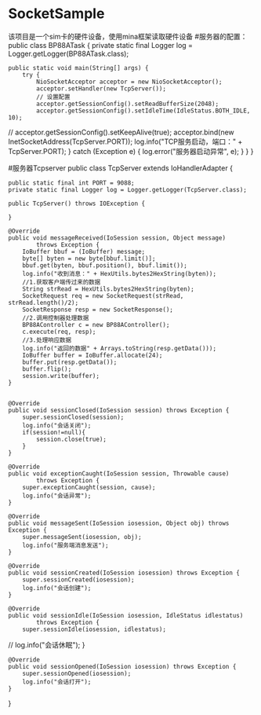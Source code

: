 # SocketSample
该项目是一个sim卡的硬件设备，使用mina框架读取硬件设备
#服务器的配置：
public class BP88ATask {
	private static final Logger log = Logger.getLogger(BP88ATask.class);

	public static void main(String[] args) {
		try {
			NioSocketAcceptor acceptor = new NioSocketAcceptor();
			acceptor.setHandler(new TcpServer());
			// 设置配置
			acceptor.getSessionConfig().setReadBufferSize(2048);
			acceptor.getSessionConfig().setIdleTime(IdleStatus.BOTH_IDLE, 10);
//			acceptor.getSessionConfig().setKeepAlive(true);
			acceptor.bind(new InetSocketAddress(TcpServer.PORT));
			log.info("TCP服务启动，端口：" + TcpServer.PORT);
		} catch (Exception e) {
			log.error("服务器启动异常", e);
		}
	}
}

#服务器Tcpserver
public class TcpServer extends IoHandlerAdapter {

	public static final int PORT = 9088;
	private static final Logger log = Logger.getLogger(TcpServer.class);
	
	public TcpServer() throws IOException {
		
	}

	@Override
	public void messageReceived(IoSession session, Object message)
			throws Exception {
		IoBuffer bbuf = (IoBuffer) message;
		byte[] byten = new byte[bbuf.limit()];
		bbuf.get(byten, bbuf.position(), bbuf.limit());
		log.info("收到消息：" + HexUtils.bytes2HexString(byten));
		//1.获取客户端传过来的数据
		String strRead = HexUtils.bytes2HexString(byten);
		SocketRequest req = new SocketRequest(strRead, strRead.length()/2);
		SocketResponse resp = new SocketResponse();
		//2.调用控制器处理数据
		BP88AController c = new BP88AController();
		c.execute(req, resp);
		//3.处理响应数据
		log.info("返回的数据" + Arrays.toString(resp.getData()));
		IoBuffer buffer = IoBuffer.allocate(24);
		buffer.put(resp.getData());
		buffer.flip();
		session.write(buffer);
	}


	@Override
	public void sessionClosed(IoSession session) throws Exception {
		super.sessionClosed(session);
		log.info("会话关闭");
		if(session!=null){
			session.close(true);
		}
	}

	@Override
	public void exceptionCaught(IoSession session, Throwable cause)
			throws Exception {
		super.exceptionCaught(session, cause);
		log.info("会话异常");
	}

	@Override
	public void messageSent(IoSession iosession, Object obj) throws Exception {
		super.messageSent(iosession, obj);
		log.info("服务端消息发送");
	}

	@Override
	public void sessionCreated(IoSession iosession) throws Exception {
		super.sessionCreated(iosession);
		log.info("会话创建");
	}

	@Override
	public void sessionIdle(IoSession iosession, IdleStatus idlestatus)
			throws Exception {
		super.sessionIdle(iosession, idlestatus);
//		log.info("会话休眠");
	}

	@Override
	public void sessionOpened(IoSession iosession) throws Exception {
		super.sessionOpened(iosession);
		log.info("会话打开");
	}

}


